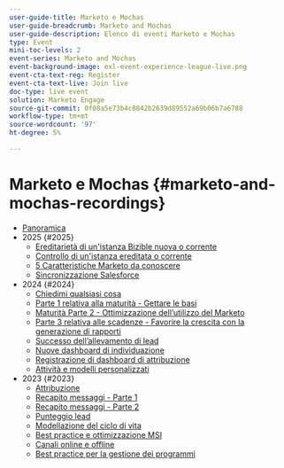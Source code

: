 ```yaml
---
user-guide-title: Marketo e Mochas
user-guide-breadcrumb: Marketo and Mochas
user-guide-description: Elenco di eventi Marketo e Mochas
type: Event
mini-toc-levels: 2
event-series: Marketo and Mochas
event-background-image: exl-event-experience-league-live.png
event-cta-text-reg: Register
event-cta-text-live: Join live
doc-type: live event
solution: Marketo Engage
source-git-commit: 0f08a5e73b4c8842b2639d89552a69b06b7a6788
workflow-type: tm+mt
source-wordcount: '97'
ht-degree: 5%

---
```



# Marketo e Mochas {#marketo-and-mochas-recordings}

+ [Panoramica](overview.md)
+ 2025 {#2025}
   + [Ereditarietà di un&#39;istanza Bizible nuova o corrente](2025/inheriting-bizible-instance.md)
   + [Controllo di un&#39;istanza ereditata o corrente](2025/auditing-inherited-instance.md)
   + [5 Caratteristiche Marketo da conoscere](2025/5-features-to-know.md)
   + [Sincronizzazione Salesforce](2025/salesforce-sync.md)
+ 2024 {#2024}
   + [Chiedimi qualsiasi cosa](2024/ask-me-anything.md)
   + [Parte 1 relativa alla maturità - Gettare le basi](2024/maturity-part1-foundation.md)
   + [Maturità Parte 2 - Ottimizzazione dell’utilizzo del Marketo](2024/optimize-marketo-usage.md)
   + [Parte 3 relativa alle scadenze - Favorire la crescita con la generazione di rapporti](2024/drive-growth-with-reporting.md)
   + [Successo dell’allevamento di lead](2024/lead-nurture-success.md)
   + [Nuove dashboard di individuazione](2024/new-discover-dashboard.md)
   + [Registrazione di dashboard di attribuzione](2024/attribution-dashboard-recording.md)
   + [Attività e modelli personalizzati](2024/marketo-measure-and-mochas-activities-and-custom-models.md)
+ 2023 {#2023}
   + [Attribuzione](2023/attribution.md)
   + [Recapito messaggi - Parte 1](2023/deliverability-part-one.md)
   + [Recapito messaggi - Parte 2](2023/deliverability-part-two.md)
   + [Punteggio lead](2023/lead-scoring.md)
   + [Modellazione del ciclo di vita](2023/lifecycle-modeling.md)
   + [Best practice e ottimizzazione MSI](2023/msi-best-practices.md)
   + [Canali online e offline](2023/online-offline.md)
   + [Best practice per la gestione dei programmi](2023/program-management.md)

